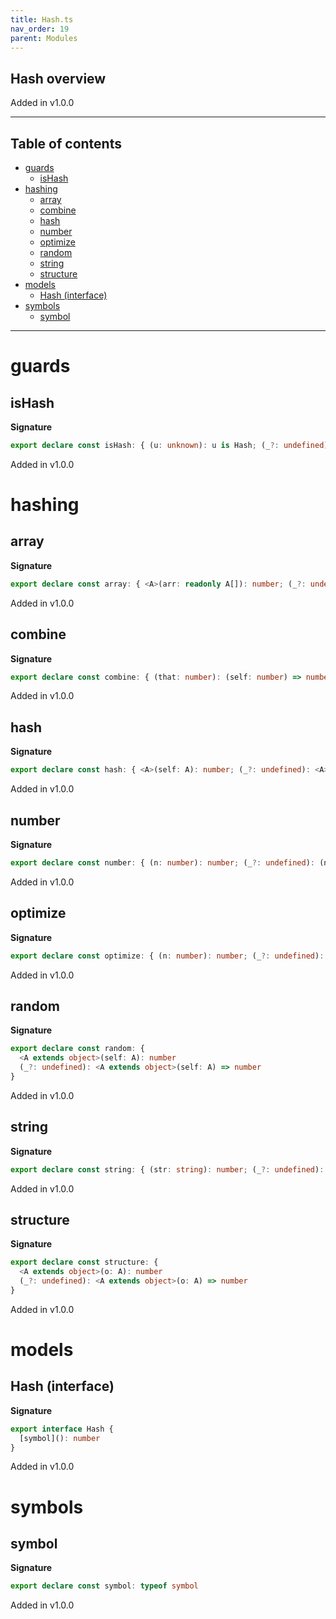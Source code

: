 ```yaml
---
title: Hash.ts
nav_order: 19
parent: Modules
---
```


## Hash overview

Added in v1.0.0

---

<h2 class="text-delta">Table of contents</h2>

- [guards](#guards)
  - [isHash](#ishash)
- [hashing](#hashing)
  - [array](#array)
  - [combine](#combine)
  - [hash](#hash)
  - [number](#number)
  - [optimize](#optimize)
  - [random](#random)
  - [string](#string)
  - [structure](#structure)
- [models](#models)
  - [Hash (interface)](#hash-interface)
- [symbols](#symbols)
  - [symbol](#symbol)

---

# guards

## isHash

**Signature**

```ts
export declare const isHash: { (u: unknown): u is Hash; (_?: undefined): (u: unknown) => u is Hash }
```

Added in v1.0.0

# hashing

## array

**Signature**

```ts
export declare const array: { <A>(arr: readonly A[]): number; (_?: undefined): <A>(arr: readonly A[]) => number }
```

Added in v1.0.0

## combine

**Signature**

```ts
export declare const combine: { (that: number): (self: number) => number; (self: number, that: number): number }
```

Added in v1.0.0

## hash

**Signature**

```ts
export declare const hash: { <A>(self: A): number; (_?: undefined): <A>(self: A) => number }
```

Added in v1.0.0

## number

**Signature**

```ts
export declare const number: { (n: number): number; (_?: undefined): (n: number) => number }
```

Added in v1.0.0

## optimize

**Signature**

```ts
export declare const optimize: { (n: number): number; (_?: undefined): (n: number) => number }
```

Added in v1.0.0

## random

**Signature**

```ts
export declare const random: {
  <A extends object>(self: A): number
  (_?: undefined): <A extends object>(self: A) => number
}
```

Added in v1.0.0

## string

**Signature**

```ts
export declare const string: { (str: string): number; (_?: undefined): (str: string) => number }
```

Added in v1.0.0

## structure

**Signature**

```ts
export declare const structure: {
  <A extends object>(o: A): number
  (_?: undefined): <A extends object>(o: A) => number
}
```

Added in v1.0.0

# models

## Hash (interface)

**Signature**

```ts
export interface Hash {
  [symbol](): number
}
```

Added in v1.0.0

# symbols

## symbol

**Signature**

```ts
export declare const symbol: typeof symbol
```

Added in v1.0.0
